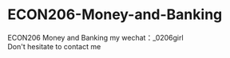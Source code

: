 # ECON206-Money-and-Banking
ECON206 Money and Banking my wechat：_0206girl Don't hesitate to contact me

